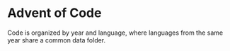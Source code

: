 # Advent of Code

Code is organized by year and language, where languages from the same year share a common data folder.

